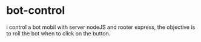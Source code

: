 # bot-control
i control a bot mobil with server nodeJS and rooter express, the objective is to roll the bot when to click on the button.
